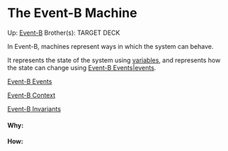 # The Event-B Machine

Up: [Event-B](event-b)
Brother(s):
TARGET DECK

In Event-B, machines represent ways in which the system can behave.

It represents the state of the system using [variables](variables),
and represents how the state can change using [Event-B Events|events](event-b_events|events).

[Event-B Events](event-b_events)

[Event-B Context](event-b_context)

[Event-B Invariants](event-b_invariants)



































#### Why:
#### How:










